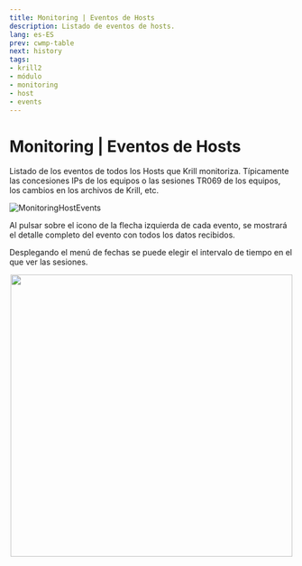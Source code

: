 ```yaml
---
title: Monitoring | Eventos de Hosts
description: Listado de eventos de hosts.
lang: es-ES
prev: cwmp-table
next: history
tags:
- krill2
- módulo
- monitoring
- host
- events
---
```

# Monitoring | Eventos de Hosts

Listado de los eventos de todos los Hosts que Krill monitoriza. Típicamente las concesiones IPs de los equipos o las sesiones TR069 de los equipos, los cambios en los archivos de Krill, etc.

![MonitoringHostEvents](@images/krill2/monitoring/0901.png)

Al pulsar sobre el icono de la flecha izquierda de cada evento, se mostrará el detalle completo del evento con todos los datos recibidos.

Desplegando el menú de fechas se puede elegir el intervalo de tiempo en el que ver las sesiones.

<p align="center"><img src="@images/krill2/monitoring/0902.png" max-width=30% width=500;></p>
